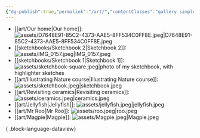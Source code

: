 ```yaml
---
{"dg-publish":true,"permalink":"/art/","contentClasses":"gallery simple"}
---
```


- [[art/Our home\|Our home]]: ![assets/D7648E91-85C2-4373-AAE5-8FF534C0FF8E.jpeg|D7648E91-85C2-4373-AAE5-8FF534C0FF8E.jpeg](/img/user/assets/D7648E91-85C2-4373-AAE5-8FF534C0FF8E.jpeg)
- [[sketchbooks/Sketchbook 2\|Sketchbook 2]]: ![assets/IMG_0157.jpeg|IMG_0157.jpeg](/img/user/assets/IMG_0157.jpeg)
- [[sketchbooks/Sketchbook 1\|Sketchbook 1]]: ![assets/sketchbook-square.jpeg|photo of my sketchbook, with highlighter sketches](/img/user/assets/sketchbook-square.jpeg)
- [[art/Illustrating Nature course\|Illustrating Nature course]]: ![assets/sketchbook.jpeg|sketchbook.jpeg](/img/user/assets/sketchbook.jpeg)
- [[art/Revisiting ceramics\|Revisiting ceramics]]: ![assets/ceramics.jpeg|ceramics.jpeg](/img/user/assets/ceramics.jpeg)
- [[art/Jellyfish\|Jellyfish]]: ![assets/jellyfish.jpeg|jellyfish.jpeg](/img/user/assets/jellyfish.jpeg)
- [[art/Mr Roo\|Mr Roo]]: ![assets/roo.jpeg|roo.jpeg](/img/user/assets/roo.jpeg)
- [[art/Magpie\|Magpie]]: ![assets/Magpie.jpeg|Magpie.jpeg](/img/user/assets/Magpie.jpeg)

{ .block-language-dataview}

